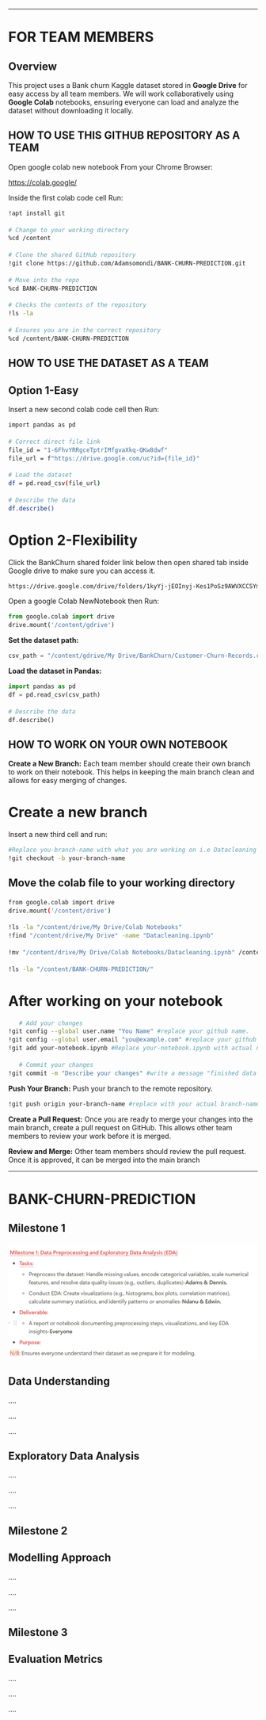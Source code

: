---
# FOR TEAM MEMBERS 

## Overview
This project uses a  Bank churn Kaggle dataset stored in **Google Drive** for easy access by all team members. We will work collaboratively using **Google Colab** notebooks, ensuring everyone can load and analyze the dataset without downloading it locally.

## HOW TO USE THIS GITHUB REPOSITORY AS A TEAM

Open google colab new notebook From your Chrome Browser:

 https://colab.google/

Inside the first colab code cell Run:

```sh
!apt install git

# Change to your working directory
%cd /content

# Clone the shared GitHub repository
!git clone https://github.com/Adamsomondi/BANK-CHURN-PREDICTION.git

# Move into the repo
%cd BANK-CHURN-PREDICTION

# Checks the contents of the repository
!ls -la

# Ensures you are in the correct repository
%cd /content/BANK-CHURN-PREDICTION
```

## HOW TO USE THE DATASET AS A TEAM

 ## Option 1-Easy
 Insert a new second colab code cell then Run:
 
 ```sh
 import pandas as pd

# Correct direct file link
file_id = "1-6FhvYRRgceTptrIMfgvaXkq-QKw8dwf"
file_url = f"https://drive.google.com/uc?id={file_id}"

# Load the dataset
df = pd.read_csv(file_url)

# Describe the data
df.describe()
```

# Option 2-Flexibility
Click the BankChurn shared folder link below then open shared tab inside Google drive to make sure you can access it.

```sh
https://drive.google.com/drive/folders/1kyYj-jEOInyj-Kes1PoSz9AWVXCCSYmQ?usp=sharing
```

 Open a google Colab NewNotebook then Run:
 
```python
from google.colab import drive
drive.mount('/content/gdrive')
```

 **Set the dataset path:**
 
```python
csv_path = "/content/gdrive/My Drive/BankChurn/Customer-Churn-Records.csv"
```

 **Load the dataset in Pandas:**
 
```python
import pandas as pd
df = pd.read_csv(csv_path)

# Describe the data
df.describe()
```

## HOW TO WORK ON YOUR OWN NOTEBOOK

 **Create a New Branch:**
   Each team member should create their own branch to work on their notebook. This helps in keeping the main branch clean and allows for easy merging of changes.

 # Create a new branch
 Insert a new third cell and run:
 
 ```sh
 #Replace you-branch-name with what you are working on i.e Datacleaning
 !git checkout -b your-branch-name
  ```

## Move the colab  file to your working directory

```sh
from google.colab import drive
drive.mount('/content/drive')

!ls -la "/content/drive/My Drive/Colab Notebooks"
!find "/content/drive/My Drive" -name "Datacleaning.ipynb"

!mv "/content/drive/My Drive/Colab Notebooks/Datacleaning.ipynb" /content/BANK-CHURN-PREDICTION/

!ls -la "/content/BANK-CHURN-PREDICTION/"
```

# After working on your notebook
 
```sh
   # Add your changes
!git config --global user.name "You Name" #replace your github name.
!git config --global user.email "you@example.com" #replace your github gmail.
!git add your-notebook.ipynb #Replace your-notebook.ipynb with actual notebook name

   # Commit your changes
!git commit -m "Describe your changes" #write a message "finished data Cleaning"
```

 **Push Your Branch:**
   Push your branch to the remote repository.

   ```sh
   !git push origin your-branch-name #replace with your actual branch-name
   ```

**Create a Pull Request:**
   Once you are ready to merge your changes into the main branch, create a pull request on GitHub. This allows other team members to review your work before it is merged.

 **Review and Merge:**
   Other team members should review the pull request. Once it is approved, it can be merged into the main branch
   
 ---
 
# BANK-CHURN-PREDICTION
## Milestone 1

![Screenshot](https://github.com/Adamsomondi/BANK-CHURN-PREDICTION/blob/main/images/Screenshot%202025-03-19%20031243.png)

## Data Understanding

....

....

....


## Exploratory Data Analysis

....

....

....


## Milestone 2
## Modelling Approach

....

....

....

## Milestone 3
## Evaluation Metrics

....

....

....

 









